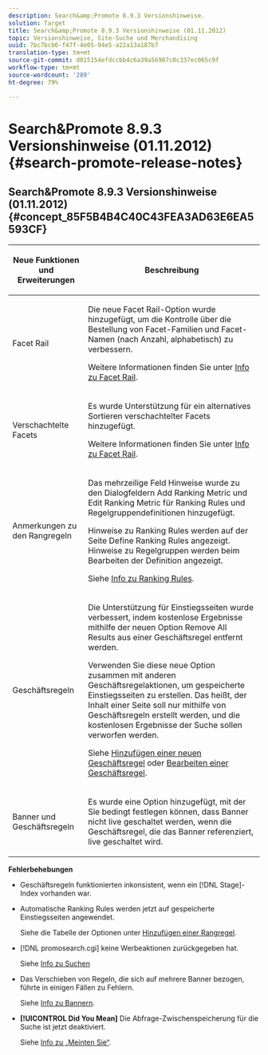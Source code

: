 ```yaml
---
description: Search&amp;Promote 8.9.3 Versionshinweise.
solution: Target
title: Search&amp;Promote 8.9.3 Versionshinweise (01.11.2012)
topic: Versionshinweise, Site-Suche und Merchandising
uuid: 7bc7bcb6-f47f-4e05-94e5-a22a13a187b7
translation-type: tm+mt
source-git-commit: d015154efdccbb4c6a39a56907c0c337ec065c9f
workflow-type: tm+mt
source-wordcount: '289'
ht-degree: 79%

---
```



# Search&amp;Promote 8.9.3 Versionshinweise (01.11.2012){#search-promote-release-notes}

## Search&amp;Promote 8.9.3 Versionshinweise (01.11.2012) {#concept_85F5B4B4C40C43FEA3AD63E6EA5593CF}

<table> 
 <thead> 
  <tr> 
   <th colname="col1" class="entry"> <p>Neue Funktionen und Erweiterungen </p> </th> 
   <th colname="col2" class="entry"> <p>Beschreibung </p> </th> 
  </tr> 
 </thead>
 <tbody> 
  <tr> 
   <td colname="col1"> <p>Facet Rail </p> </td> 
   <td colname="col2"> <p> 
     <!--3309390-->Die neue <span class="uicontrol">Facet Rail</span>-Option wurde hinzugefügt, um die Kontrolle über die Bestellung von Facet-Familien und Facet-Namen (nach Anzahl, alphabetisch) zu verbessern. </p> <p>Weitere Informationen finden Sie unter <a href="../c-about-design-menu/c-about-facet-rails.md#concept_1FDC8BCDFFC84A0889DA670F63D5F6DB" format="dita" scope="local">Info zu Facet Rail</a>. </p> </td> 
  </tr> 
  <tr> 
   <td colname="col1"> <p> Verschachtelte Facets </p> </td> 
   <td colname="col2"> <p> Es wurde Unterstützung für ein alternatives Sortieren verschachtelter Facets hinzugefügt. </p> <p>Weitere Informationen finden Sie unter <a href="../c-about-design-menu/c-about-facet-rails.md#concept_1FDC8BCDFFC84A0889DA670F63D5F6DB" format="dita" scope="local">Info zu Facet Rail</a>. </p> </td> 
  </tr> 
  <tr> 
   <td colname="col1"> <p>Anmerkungen zu den Rangregeln </p> </td> 
   <td colname="col2"> <p> 
     <!--3063772--> Das mehrzeilige Feld <span class="wintitle">Hinweise</span> wurde zu den Dialogfeldern <span class="wintitle">Add Ranking Metric</span> und <span class="wintitle">Edit Ranking Metric</span> für Ranking Rules und Regelgruppendefinitionen hinzugefügt. </p> <p>Hinweise zu Ranking Rules werden auf der Seite <span class="wintitle">Define Ranking Rules</span> angezeigt. Hinweise zu Regelgruppen werden beim Bearbeiten der Definition angezeigt. </p> <p>Siehe <a href="../c-about-rules-menu/c-about-ranking-rules.md#concept_F555C076759B4E81B925441CFE707397" format="dita" scope="local">Info zu Ranking Rules</a>. </p> </td> 
  </tr> 
  <tr> 
   <td colname="col1"> <p>Geschäftsregeln </p> </td> 
   <td colname="col2"> <p> 
     <!--3331637--> Die Unterstützung für Einstiegsseiten wurde verbessert, indem kostenlose Ergebnisse mithilfe der neuen Option <span class="uicontrol">Remove All Results</span> aus einer Geschäftsregel entfernt werden. </p> <p>Verwenden Sie diese neue Option zusammen mit anderen Geschäftsregelaktionen, um gespeicherte Einstiegsseiten zu erstellen. Das heißt, der Inhalt einer Seite soll nur mithilfe von Geschäftsregeln erstellt werden, und die kostenlosen Ergebnisse der Suche sollen verworfen werden. </p> <p>Siehe <a href="../c-about-rules-menu/c-about-business-rules.md#task_BD3B31ED48BB4B1B8F1DCD3BFA2528E7" format="dita" scope="local">Hinzufügen einer neuen Geschäftsregel</a> oder <a href="../c-about-rules-menu/c-about-business-rules.md#task_375CFA75D1D94D9E92A35DE1228E5087" format="dita" scope="local">Bearbeiten einer Geschäftsregel</a>. </p> </td> 
  </tr> 
  <tr> 
   <td colname="col1"> <p>Banner und Geschäftsregeln </p> </td> 
   <td colname="col2"> <p> Es wurde eine Option hinzugefügt, mit der Sie bedingt festlegen können, dass Banner nicht live geschaltet werden, wenn die Geschäftsregel, die das Banner referenziert, live geschaltet wird. </p> </td> 
  </tr> 
 </tbody> 
</table>

**Fehlerbehebungen**

* Geschäftsregeln funktionierten inkonsistent, wenn ein [!DNL Stage]-Index vorhanden war.
* Automatische Ranking Rules werden jetzt auf gespeicherte Einstiegsseiten angewendet.

   Siehe die Tabelle der Optionen unter [Hinzufügen einer Rangregel](../c-about-rules-menu/c-about-ranking-rules.md#task_A132789FD4E5423DAD090DCDA7311E8A).

* [!DNL promosearch.cgi] keine Werbeaktionen zurückgegeben hat.

   Siehe [Info zu Suchen](../c-about-settings-menu/c-about-searching-menu.md#concept_207105CF26B1448F8A3D223787C56AB8)

* Das Verschieben von Regeln, die sich auf mehrere Banner bezogen, führte in einigen Fällen zu Fehlern.

   Siehe [Info zu Bannern](../c-about-design-menu/c-about-banners.md#concept_5BBE01FEC6134393B43CC917C8CC64DA).

* **[!UICONTROL Did You Mean]** Die Abfrage-Zwischenspeicherung für die Suche ist jetzt deaktiviert.

   Siehe [Info zu „Meinten Sie“](../c-about-linguistics-menu/c-about-did-you-mean.md#concept_7D4F3C29EF184B538B8AE2ECAE0CDC5E).

